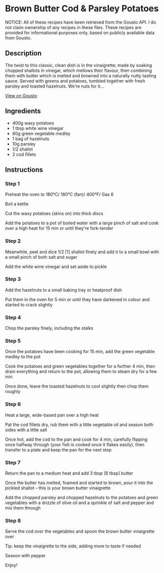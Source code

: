 # Brown Butter Cod & Parsley Potatoes

NOTICE: All of these recipes have been retrieved from the Gousto API. I do not claim ownership of any recipes in these files. These recipes are provided for informational purposes only, based on publicly available data from Gousto.

## Description

The twist to this classic, clean dish is in the vinaigrette; made by soaking chopped shallots in vinegar, which mellows their flavour, then combining them with butter which is melted and browned into a naturally nutty tasting sauce. Served with greens and potatoes, tumbled together with fresh parsley and toasted hazelnuts. We're nuts for it...

[View on Gousto](https://www.gousto.co.uk/recipes/cookbook/brown-butter-cod-parsley-potatoes)

## Ingredients

- 400g waxy potatoes
- 1 tbsp white wine vinegar 
- 80g green vegetable medley
- 1 bag of hazelnuts
- 10g parsley 
- 1/2 shallot
- 2 cod fillets

## Instructions


### Step 1

Preheat the oven to 180°C/ 160°C (fan)/ 400°F/ Gas 6


Boil a kettle


Cut the waxy potatoes (skins on) into thick discs


Add the potatoes to a pot of boiled water with a large pinch of salt and cook over a high heat for 15 min or until they're fork-tender


### Step 2

Meanwhile, peel and dice 1/2 <span class="text-danger">[1]</span> shallot finely and add it to a small bowl with a small pinch of both salt and sugar


Add the white wine vinegar and set aside to pickle


### Step 3

Add the hazelnuts to a small baking tray or heatproof dish


Put them in the oven for 5 min or until they have darkened in colour and started to crack slightly


### Step 4

Chop the parsley finely, including the stalks


### Step 5

Once the potatoes have been cooking for 15 min, add the green vegetable medley to the pot


Cook the potatoes and green vegetables together for a further 4 min, then drain everything and return to the pot, allowing them to steam dry for a few min


Once done, leave the toasted hazelnuts to cool slightly then chop them roughly


### Step 6

Heat a large, wide-based pan over a high heat


Pat the cod fillets dry, rub them with a little vegetable oil and season both sides with a little salt


Once hot, add the cod to the pan and cook for 4 min, carefully flipping once halfway through (your fish is cooked once it flakes easily), then transfer to a plate and keep the pan for the next step


### Step 7

Return the pan to a medium heat and add 3 tbsp <span class="text-danger">[6 tbsp]</span> butter 


Once the butter has melted, foamed and started to brown, pour it into the pickled shallot – this is your brown butter vinaigrette 


Add the chopped parsley and chopped hazelnuts to the potatoes and green vegetables with a drizzle of olive oil and a sprinkle of salt and pepper and mix them through

### Step 8

Serve the cod over the vegetables and spoon the brown butter vinaigrette over


Tip: keep the vinaigrette to the side, adding more to taste if needed


Season with pepper


Enjoy!

